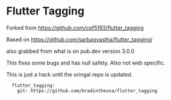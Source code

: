 # Flutter Tagging


Forked from https://github.com/cpf5193/flutter_tagging

Based on https://github.com/sarbagyastha/flutter_tagging/

also grabbed from what is on pub.dev version 3.0.0

This fixes some bugs and has null safety. Also not web specific.

This is just a hack until the oringal repo is updated.

```
  flutter_tagging: 
    git: https://github.com/bradintheusa/flutter_tagging
```
